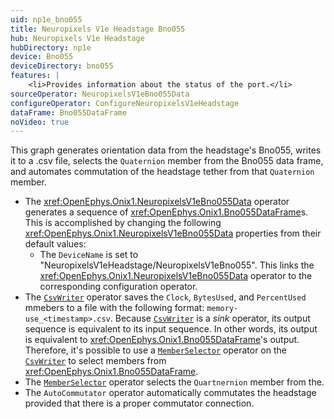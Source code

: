 ```yaml
---
uid: np1e_bno055
title: Neuropixels V1e Headstage Bno055
hub: Neuropixels V1e Headstage
hubDirectory: np1e
device: Bno055
deviceDirectory: bno055
features: |
    <li>Provides information about the status of the port.</li>
sourceOperator: NeuropixelsV1eBno055Data
configureOperator: ConfigureNeuropixelsV1eHeadstage
dataFrame: Bno055DataFrame
noVideo: true
---
```


This graph generates orientation data from the headstage's Bno055, writes it to a .csv file, selects the `Quaternion` member from the Bno055 data frame, and automates commutation of the headstage tether from that `Quaternion` member.

- The <xref:OpenEphys.Onix1.NeuropixelsV1eBno055Data> operator generates a sequence of <xref:OpenEphys.Onix1.Bno055DataFrame>s. This is accomplished by changing the following <xref:OpenEphys.Onix1.NeuropixelsV1eBno055Data> properties from their default values:
    - The `DeviceName` is set to "NeuropixelsV1eHeadstage/NeuropixelsV1eBno055". This links the <xref:OpenEphys.Onix1.NeuropixelsV1eBno055Data> operator to the corresponding configuration operator. 
- The [`CsvWriter`](https://bonsai-rx.org/docs/api/Bonsai.IO.CsvWriter.html) operator saves the `Clock`, `BytesUsed`, and `PercentUsed` mmebers to a file with the following format: `memory-use_<timestamp>.csv`. Because [`CsvWriter`](https://bonsai-rx.org/docs/api/Bonsai.IO.CsvWriter.html) is a _sink_ operator, its output sequence is equivalent to its input sequence. In other words, its output is equivalent to <xref:OpenEphys.Onix1.Bno055DataFrame>'s output. Therefore, it's possible to use a [`MemberSelector`](https://bonsai-rx.org/docs/api/Bonsai.Expressions.MemberSelectorBuilder.html) operator on the [`CsvWriter`](https://bonsai-rx.org/docs/api/Bonsai.IO.CsvWriter.html) to select members from <xref:OpenEphys.Onix1.Bno055DataFrame>.
- The [`MemberSelector`](https://bonsai-rx.org/docs/api/Bonsai.Expressions.MemberSelectorBuilder.html) operator selects the `Quartnernion` member from the.
- The `AutoCommutator` operator automatically commutates the headstage provided that there is a proper commutator connection. 
